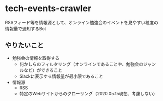 # tech-events-crawler

RSSフィード等を情報源として、オンライン勉強会のイベントを見やすい粒度の情報量で通知するBot

## やりたいこと

- 勉強会の情報を取得する
  - 何かしらのフィルタリング（オンラインであることや、勉強会のジャンルなど）ができること
  - Slackに表示する情報量が最小限であること
- 情報源
  - RSS
  - 特定のWebサイトからのクローリング（2020.05.15現在、考慮しない）
